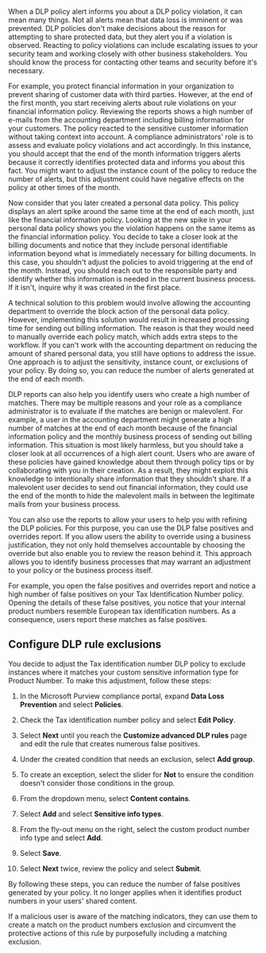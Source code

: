 When a DLP policy alert informs you about a DLP policy violation, it can mean many things. Not all alerts mean that data loss is imminent or was prevented. DLP policies don't make decisions about the reason for attempting to share protected data, but they alert you if a violation is observed. Reacting to policy violations can include escalating issues to your security team and working closely with other business stakeholders. You should know the process for contacting other teams and security before it's necessary.

For example, you protect financial information in your organization to prevent sharing of customer data with third parties. However, at the end of the first month, you start receiving alerts about rule violations on your financial information policy. Reviewing the reports shows a high number of e-mails from the accounting department including billing information for your customers. The policy reacted to the sensitive customer information without taking context into account. A compliance administrators' role is to assess and evaluate policy violations and act accordingly. In this instance, you should accept that the end of the month information triggers alerts because it correctly identifies protected data and informs you about this fact. You might want to adjust the instance count of the policy to reduce the number of alerts, but this adjustment could have negative effects on the policy at other times of the month.

Now consider that you later created a personal data policy. This policy displays an alert spike around the same time at the end of each month, just like the financial information policy. Looking at the new spike in your personal data policy shows you the violation happens on the same items as the financial information policy. You decide to take a closer look at the billing documents and notice that they include personal identifiable information beyond what is immediately necessary for billing documents. In this case, you shouldn't adjust the policies to avoid triggering at the end of the month. Instead, you should reach out to the responsible party and identify whether this information is needed in the current business process. If it isn't, inquire why it was created in the first place.

A technical solution to this problem would involve allowing the accounting department to override the block action of the personal data policy. However, implementing this solution would result in increased processing time for sending out billing information. The reason is that they would need to manually override each policy match, which adds extra steps to the workflow. If you can't work with the accounting department on reducing the amount of shared personal data, you still have options to address the issue. One approach is to adjust the sensitivity, instance count, or exclusions of your policy. By doing so, you can reduce the number of alerts generated at the end of each month.

DLP reports can also help you identify users who create a high number of matches. There may be multiple reasons and your role as a compliance administrator is to evaluate if the matches are benign or malevolent. For example, a user in the accounting department might generate a high number of matches at the end of each month because of the financial information policy and the monthly business process of sending out billing information. This situation is most likely harmless, but you should take a closer look at all occurrences of a high alert count. Users who are aware of these policies have gained knowledge about them through policy tips or by collaborating with you in their creation. As a result, they might exploit this knowledge to intentionally share information that they shouldn't share. If a malevolent user decides to send out financial information, they could use the end of the month to hide the malevolent mails in between the legitimate mails from your business process.

You can also use the reports to allow your users to help you with refining the DLP policies. For this purpose, you can use the DLP false positives and overrides report. If you allow users the ability to override using a business justification, they not only hold themselves accountable by choosing the override but also enable you to review the reason behind it. This approach allows you to identify business processes that may warrant an adjustment to your policy or the business process itself.

For example, you open the false positives and overrides report and notice a high number of false positives on your Tax Identification Number policy. Opening the details of these false positives, you notice that your internal product numbers resemble European tax identification numbers. As a consequence, users report these matches as false positives.

## Configure DLP rule exclusions

You decide to adjust the Tax identification number DLP policy to exclude instances where it matches your custom sensitive information type for Product Number. To make this adjustment, follow these steps:

1. In the Microsoft Purview compliance portal, expand **Data Loss Prevention** and select **Policies**.

1. Check the Tax identification number policy and select **Edit Policy**.

1. Select **Next** until you reach the **Customize advanced DLP rules** page and edit the rule that creates numerous false positives.

1. Under the created condition that needs an exclusion, select **Add group**.

1. To create an exception, select the slider for **Not** to ensure the condition doesn't consider those conditions in the group.

1. From the dropdown menu, select  **Content contains**.

1. Select **Add** and select **Sensitive info types**.

1. From the fly-out menu on the right, select the custom product number info type and select **Add**.

1. Select **Save**.

1. Select **Next** twice, review the policy and select **Submit**.

By following these steps, you can reduce the number of false positives generated by your policy. It no longer applies when it identifies product numbers in your users' shared content.

If a malicious user is aware of the matching indicators, they can use them to create a match on the product numbers exclusion and circumvent the protective actions of this rule by purposefully including a matching exclusion.

